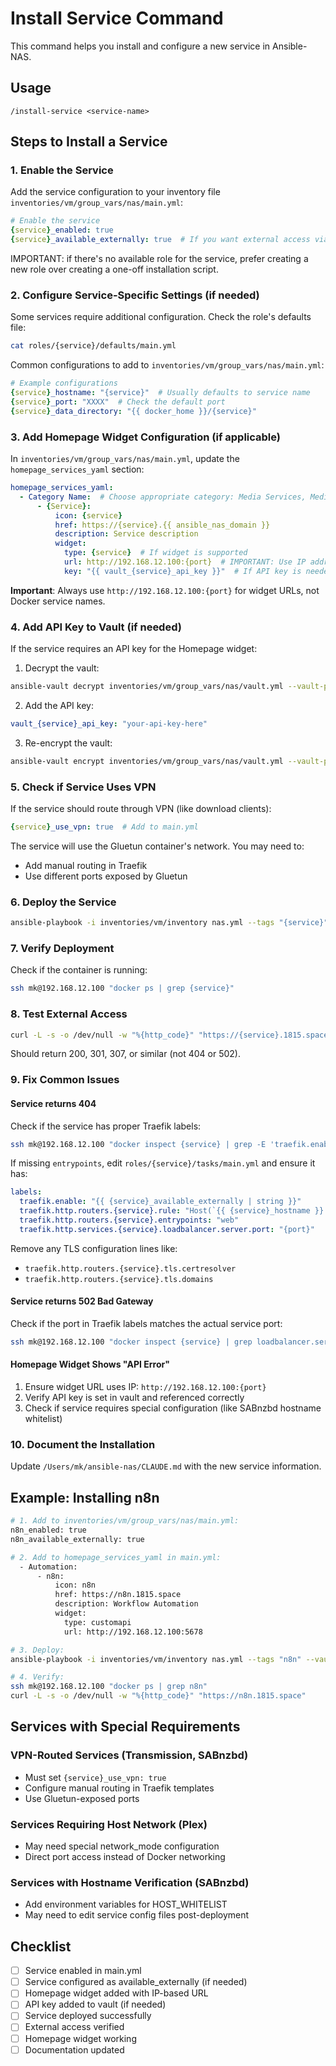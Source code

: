 # Install Service Command

This command helps you install and configure a new service in Ansible-NAS.

## Usage
```
/install-service <service-name>
```

## Steps to Install a Service

### 1. Enable the Service
Add the service configuration to your inventory file `inventories/vm/group_vars/nas/main.yml`:

```yaml
# Enable the service
{service}_enabled: true
{service}_available_externally: true  # If you want external access via Cloudflare
```

IMPORTANT: if there's no available role for the service, prefer creating a new role over creating a one-off installation script.

### 2. Configure Service-Specific Settings (if needed)
Some services require additional configuration. Check the role's defaults file:
```bash
cat roles/{service}/defaults/main.yml
```

Common configurations to add to `inventories/vm/group_vars/nas/main.yml`:
```yaml
# Example configurations
{service}_hostname: "{service}"  # Usually defaults to service name
{service}_port: "XXXX"  # Check the default port
{service}_data_directory: "{{ docker_home }}/{service}"
```

### 3. Add Homepage Widget Configuration (if applicable)
In `inventories/vm/group_vars/nas/main.yml`, update the `homepage_services_yaml` section:

```yaml
homepage_services_yaml:
  - Category Name:  # Choose appropriate category: Media Services, Media Management, Download Clients, System Management, etc.
      - {Service}:
          icon: {service}
          href: https://{service}.{{ ansible_nas_domain }}
          description: Service description
          widget:
            type: {service}  # If widget is supported
            url: http://192.168.12.100:{port}  # IMPORTANT: Use IP address, not Docker hostname
            key: "{{ vault_{service}_api_key }}"  # If API key is needed
```

**Important**: Always use `http://192.168.12.100:{port}` for widget URLs, not Docker service names.

### 4. Add API Key to Vault (if needed)
If the service requires an API key for the Homepage widget:

1. Decrypt the vault:
```bash
ansible-vault decrypt inventories/vm/group_vars/nas/vault.yml --vault-password-file .vault_pass
```

2. Add the API key:
```yaml
vault_{service}_api_key: "your-api-key-here"
```

3. Re-encrypt the vault:
```bash
ansible-vault encrypt inventories/vm/group_vars/nas/vault.yml --vault-password-file .vault_pass
```

### 5. Check if Service Uses VPN
If the service should route through VPN (like download clients):

```yaml
{service}_use_vpn: true  # Add to main.yml
```

The service will use the Gluetun container's network. You may need to:
- Add manual routing in Traefik
- Use different ports exposed by Gluetun

### 6. Deploy the Service
```bash
ansible-playbook -i inventories/vm/inventory nas.yml --tags "{service}" --vault-password-file .vault_pass
```

### 7. Verify Deployment
Check if the container is running:
```bash
ssh mk@192.168.12.100 "docker ps | grep {service}"
```

### 8. Test External Access
```bash
curl -L -s -o /dev/null -w "%{http_code}" "https://{service}.1815.space"
```

Should return 200, 301, 307, or similar (not 404 or 502).

### 9. Fix Common Issues

#### Service returns 404
Check if the service has proper Traefik labels:
```bash
ssh mk@192.168.12.100 "docker inspect {service} | grep -E 'traefik.enable|traefik.http.routers.*entrypoints'"
```

If missing `entrypoints`, edit `roles/{service}/tasks/main.yml` and ensure it has:
```yaml
labels:
  traefik.enable: "{{ {service}_available_externally | string }}"
  traefik.http.routers.{service}.rule: "Host(`{{ {service}_hostname }}.{{ ansible_nas_domain }}`)"
  traefik.http.routers.{service}.entrypoints: "web"
  traefik.http.services.{service}.loadbalancer.server.port: "{port}"
```

Remove any TLS configuration lines like:
- `traefik.http.routers.{service}.tls.certresolver`
- `traefik.http.routers.{service}.tls.domains`

#### Service returns 502 Bad Gateway
Check if the port in Traefik labels matches the actual service port:
```bash
ssh mk@192.168.12.100 "docker inspect {service} | grep loadbalancer.server.port"
```

#### Homepage Widget Shows "API Error"
1. Ensure widget URL uses IP: `http://192.168.12.100:{port}`
2. Verify API key is set in vault and referenced correctly
3. Check if service requires special configuration (like SABnzbd hostname whitelist)

### 10. Document the Installation
Update `/Users/mk/ansible-nas/CLAUDE.md` with the new service information.

## Example: Installing n8n

```bash
# 1. Add to inventories/vm/group_vars/nas/main.yml:
n8n_enabled: true
n8n_available_externally: true

# 2. Add to homepage_services_yaml in main.yml:
  - Automation:
      - n8n:
          icon: n8n
          href: https://n8n.1815.space
          description: Workflow Automation
          widget:
            type: customapi
            url: http://192.168.12.100:5678

# 3. Deploy:
ansible-playbook -i inventories/vm/inventory nas.yml --tags "n8n" --vault-password-file .vault_pass

# 4. Verify:
ssh mk@192.168.12.100 "docker ps | grep n8n"
curl -L -s -o /dev/null -w "%{http_code}" "https://n8n.1815.space"
```

## Services with Special Requirements

### VPN-Routed Services (Transmission, SABnzbd)
- Must set `{service}_use_vpn: true`
- Configure manual routing in Traefik templates
- Use Gluetun-exposed ports

### Services Requiring Host Network (Plex)
- May need special network_mode configuration
- Direct port access instead of Docker networking

### Services with Hostname Verification (SABnzbd)
- Add environment variables for HOST_WHITELIST
- May need to edit service config files post-deployment

## Checklist
- [ ] Service enabled in main.yml
- [ ] Service configured as available_externally (if needed)
- [ ] Homepage widget added with IP-based URL
- [ ] API key added to vault (if needed)
- [ ] Service deployed successfully
- [ ] External access verified
- [ ] Homepage widget working
- [ ] Documentation updated